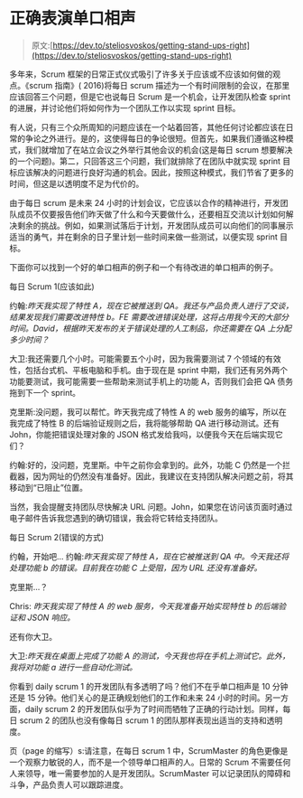 # 正确表演单口相声

> 原文:[https://dev.to/steliosvoskos/getting-stand-ups-right](https://dev.to/steliosvoskos/getting-stand-ups-right)

多年来，Scrum 框架的日常正式仪式吸引了许多关于应该或不应该如何做的观点。《scrum 指南》( 2016)将每日 scrum 描述为一个有时间限制的会议，在那里应该回答三个问题，但是它也说每日 Scrum 是一个机会，让开发团队检查 sprint 的进展，并讨论他们将如何作为一个团队工作以实现 sprint 目标。

有人说，只有三个众所周知的问题应该在一个站着回答，其他任何讨论都应该在日常的争论之外进行。是的，这使得每日的争论很短。但首先，如果我们遵循这种模式，我们就增加了在站立会议之外举行其他会议的机会(这是每日 scrum 想要解决的一个问题)。第二，只回答这三个问题，我们就排除了在团队中就实现 sprint 目标应该解决的问题进行良好沟通的机会。因此，按照这种模式，我们节省了更多的时间，但这是以透明度不足为代价的。

由于每日 scrum 是未来 24 小时的计划会议，它应该以合作的精神进行，开发团队成员不仅要报告他们昨天做了什么和今天要做什么，还要相互交流以计划如何解决剩余的挑战。例如，如果测试落后于计划，开发团队成员可以向他们的同事展示适当的勇气，并在剩余的日子里计划一些时间来做一些测试，以便实现 sprint 目标。

下面你可以找到一个好的单口相声的例子和一个有待改进的单口相声的例子。

每日 Scrum 1(应该如此)

约翰:*昨天我实现了特性 A，现在它被推送到 QA。我还与产品负责人进行了交谈，结果发现我们需要改进特性 b。FE 需要改进错误处理，这将占用我今天的大部分时间。David，根据昨天发布的关于错误处理的人工制品，你还需要在 QA 上分配多少时间？*

大卫:我还需要几个小时。可能需要五个小时，因为我需要测试 7 个领域的有效性，包括台式机、平板电脑和手机。由于现在是 sprint 中期，我们还有另外两个功能要测试，我可能需要一些帮助来测试手机上的功能 A，否则我们会把 QA 债务拖到下一个 sprint。

克里斯:没问题，我可以帮忙。昨天我完成了特性 A 的 web 服务的编写，所以在我完成了特性 B 的后端验证规则之后，我将能够帮助 QA 进行移动测试。还有 John，你能把错误处理对象的 JSON 格式发给我吗，以便我今天在后端实现它们？

约翰:好的，没问题，克里斯。中午之前你会拿到的。此外，功能 C 仍然是一个拦截器，因为网址的仍然没有准备好。因此，我建议在支持团队解决问题之前，将其移动到“已阻止”位置。

当然，我会提醒支持团队尽快解决 URL 问题。John，如果您在访问该页面时通过电子邮件告诉我您遇到的确切错误，我会将它转给支持团队。

每日 Scrum 2(错误的方式)

约翰，开始吧...
约翰:*昨天我实现了特性 A，现在它被推送到 QA 中。今天我还将处理功能 b 的错误。目前我在功能 C 上受阻，因为 URL 还没有准备好。*

克里斯...？

Chris: *昨天我实现了特性 A 的 web 服务，今天我准备开始实现特性 b 的后端验证和 JSON 响应。*

还有你大卫。

大卫:*昨天我在桌面上完成了功能 A 的测试，今天我也将在手机上测试它。此外，我将对功能 a 进行一些自动化测试。*

你看到 daily scrum 1 的开发团队有多透明了吗？他们不在乎单口相声是 10 分钟还是 15 分钟。他们关心的是正确规划他们的工作和未来 24 小时的时间。另一方面，daily scrum 2 的开发团队似乎为了时间而牺牲了正确的行动计划。同样，每日 scrum 2 的团队也没有像每日 scrum 1 的团队那样表现出适当的支持和透明度。

页（page 的缩写）s:请注意，在每日 scrum 1 中，ScrumMaster 的角色更像是一个观察力敏锐的人，而不是一个领导单口相声的人。日常的 Scrum 不需要任何人来领导，唯一需要参加的人是开发团队。ScrumMaster 可以记录团队的障碍和斗争，产品负责人可以跟踪进度。